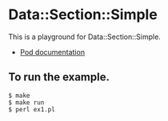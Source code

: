 # Data::Section::Simple

This is a playground for Data::Section::Simple.
- [Pod documentation](https://metacpan.org/pod/Data::Section::Simple)

## To run the example.
```
$ make
$ make run
$ perl ex1.pl
```
